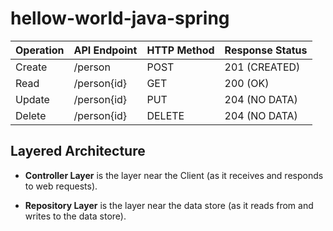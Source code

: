 # hellow-world-java-spring

| Operation | API Endpoint | HTTP Method | Response Status |
|-----------|--------------|-------------|-----------------|
| Create    | /person      | POST        | 201 (CREATED)   |
| Read      | /person{id}  | GET         | 200 (OK)        |
| Update    | /person{id}  | PUT         | 204 (NO DATA)   |
| Delete    | /person{id}  | DELETE      | 204 (NO DATA)   |

## Layered Architecture

- **Controller Layer** is the layer near the Client (as it receives and responds to web requests).

- **Repository Layer** is the layer near the data store (as it reads from and writes to the data store). 